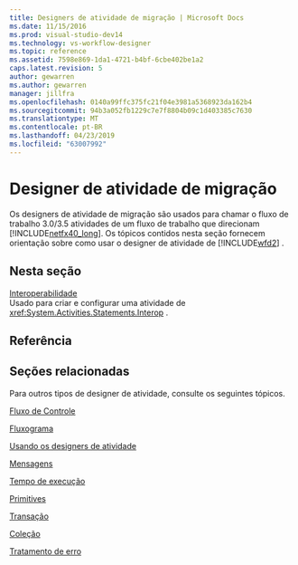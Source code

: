```yaml
---
title: Designers de atividade de migração | Microsoft Docs
ms.date: 11/15/2016
ms.prod: visual-studio-dev14
ms.technology: vs-workflow-designer
ms.topic: reference
ms.assetid: 7598e869-1da1-4721-b4bf-6cbe402be1a2
caps.latest.revision: 5
author: gewarren
ms.author: gewarren
manager: jillfra
ms.openlocfilehash: 0140a99ffc375fc21f04e3981a5368923da162b4
ms.sourcegitcommit: 94b3a052fb1229c7e7f8804b09c1d403385c7630
ms.translationtype: MT
ms.contentlocale: pt-BR
ms.lasthandoff: 04/23/2019
ms.locfileid: "63007992"
---
```

# <a name="migration-activity-designers"></a>Designer de atividade de migração
Os designers de atividade de migração são usados para chamar o fluxo de trabalho 3.0/3.5 atividades de um fluxo de trabalho que direcionam [!INCLUDE[netfx40_long](../includes/netfx40-long-md.md)]. Os tópicos contidos nesta seção fornecem orientação sobre como usar o designer de atividade de [!INCLUDE[wfd2](../includes/wfd2-md.md)] .  
  
## <a name="in-this-section"></a>Nesta seção  
 [Interoperabilidade](../workflow-designer/interop-activity-designer.md)  
 Usado para criar e configurar uma atividade de <xref:System.Activities.Statements.Interop> .  
  
## <a name="reference"></a>Referência  
  
## <a name="related-sections"></a>Seções relacionadas  
 Para outros tipos de designer de atividade, consulte os seguintes tópicos.  
  
 [Fluxo de Controle](../workflow-designer/control-flow-activity-designers.md)  
  
 [Fluxograma](../workflow-designer/flowchart-activity-designers.md)  
  
 [Usando os designers de atividade](../workflow-designer/using-the-activity-designers.md)  
  
 [Mensagens](../workflow-designer/messaging-activity-designers.md)  
  
 [Tempo de execução](../workflow-designer/runtime-activity-designers.md)  
  
 [Primitives](../workflow-designer/primitives-activity-designers.md)  
  
 [Transação](../workflow-designer/transaction-activity-designers.md)  
  
 [Coleção](../workflow-designer/collection-activity-designers.md)  
  
 [Tratamento de erro](../workflow-designer/error-handling-activity-designers.md)
